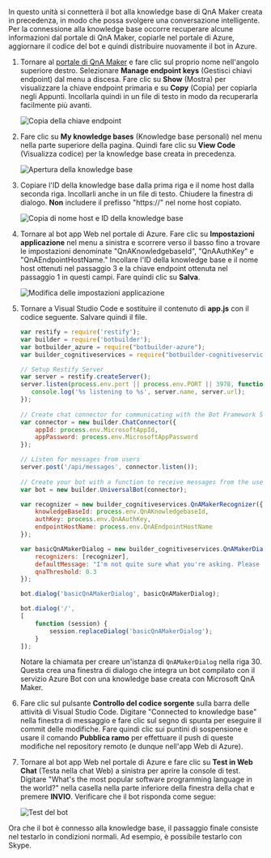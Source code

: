 In questo unità si connetterà il bot alla knowledge base di QnA Maker creata in precedenza, in modo che possa svolgere una conversazione intelligente. Per la connessione alla knowledge base occorre recuperare alcune informazioni dal portale di QnA Maker, copiarle nel portale di Azure, aggiornare il codice del bot e quindi distribuire nuovamente il bot in Azure.

1. Tornare al [portale di QnA Maker](https://www.qnamaker.ai/) e fare clic sul proprio nome nell'angolo superiore destro. Selezionare **Manage endpoint keys** (Gestisci chiavi endpoint) dal menu a discesa. Fare clic su **Show** (Mostra) per visualizzare la chiave endpoint primaria e su **Copy** (Copia) per copiarla negli Appunti. Incollarla quindi in un file di testo in modo da recuperarla facilmente più avanti.

    ![Copia della chiave endpoint](../media-draft/6-copy-primary-key.png)

1. Fare clic su **My knowledge bases** (Knowledge base personali) nel menu nella parte superiore della pagina. Quindi fare clic su **View Code** (Visualizza codice) per la knowledge base creata in precedenza.

    ![Apertura della knowledge base](../media-draft/6-open-knowledge-base.png)

1. Copiare l'ID della knowledge base dalla prima riga e il nome host dalla seconda riga. Incollarli anche in un file di testo. Chiudere la finestra di dialogo. **Non** includere il prefisso "https://" nel nome host copiato.

    ![Copia di nome host e ID della knowledge base](../media-draft/6-copy-endpoint-info.png)  

1. Tornare al bot app Web nel portale di Azure. Fare clic su **Impostazioni applicazione** nel menu a sinistra e scorrere verso il basso fino a trovare le impostazioni denominate "QnAKnowledgebaseId", "QnAAuthKey" e "QnAEndpointHostName." Incollare l'ID della knowledge base e il nome host ottenuti nel passaggio 3 e la chiave endpoint ottenuta nel passaggio 1 in questi campi. Fare quindi clic su **Salva**.

    ![Modifica delle impostazioni applicazione](../media-draft/6-enter-app-settings.png)

1. Tornare a Visual Studio Code e sostituire il contenuto di **app.js** con il codice seguente. Salvare quindi il file.

    ```JavaScript
    var restify = require('restify');
    var builder = require('botbuilder');
    var botbuilder_azure = require("botbuilder-azure");
    var builder_cognitiveservices = require("botbuilder-cognitiveservices");
    
    // Setup Restify Server
    var server = restify.createServer();
    server.listen(process.env.port || process.env.PORT || 3978, function () {
       console.log('%s listening to %s', server.name, server.url); 
    });
      
    // Create chat connector for communicating with the Bot Framework Service
    var connector = new builder.ChatConnector({
        appId: process.env.MicrosoftAppId,
        appPassword: process.env.MicrosoftAppPassword     
    });
    
    // Listen for messages from users 
    server.post('/api/messages', connector.listen());
     
    // Create your bot with a function to receive messages from the user
    var bot = new builder.UniversalBot(connector);
    
    var recognizer = new builder_cognitiveservices.QnAMakerRecognizer({
        knowledgeBaseId: process.env.QnAKnowledgebaseId, 
        authKey: process.env.QnAAuthKey,
        endpointHostName: process.env.QnAEndpointHostName
    });
    
    var basicQnAMakerDialog = new builder_cognitiveservices.QnAMakerDialog({
        recognizers: [recognizer],
        defaultMessage: "I'm not quite sure what you're asking. Please ask your question again.",
        qnaThreshold: 0.3
    });
    
    bot.dialog('basicQnAMakerDialog', basicQnAMakerDialog);
    
    bot.dialog('/',
    [
        function (session) {
            session.replaceDialog('basicQnAMakerDialog');
        }
    ]);
    ```

    Notare la chiamata per creare un'istanza di `QnAMakerDialog` nella riga 30. Questa crea una finestra di dialogo che integra un bot compilato con il servizio Azure Bot con una knowledge base creata con Microsoft QnA Maker.
 
1. Fare clic sul pulsante **Controllo del codice sorgente** sulla barra delle attività di Visual Studio Code. Digitare "Connected to knowledge base" nella finestra di messaggio e fare clic sul segno di spunta per eseguire il commit delle modifiche. Fare quindi clic sui puntini di sospensione e usare il comando **Pubblica ramo** per effettuare il push di queste modifiche nel repository remoto (e dunque nell'app Web di Azure).

1. Tornare al bot app Web nel portale di Azure e fare clic su **Test in Web Chat** (Testa nella chat Web) a sinistra per aprire la console di test. Digitare "What's the most popular software programming language in the world?" nella casella nella parte inferiore della finestra della chat e premere **INVIO**. Verificare che il bot risponda come segue:

    ![Test del bot](../media-draft/6-portal-testing-chat.png)

Ora che il bot è connesso alla knowledge base, il passaggio finale consiste nel testarlo in condizioni normali. Ad esempio, è possibile testarlo con Skype.